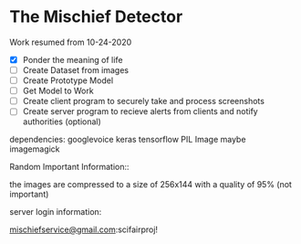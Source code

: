 # The Mischief Detector
Work resumed from 10-24-2020
- [x] Ponder the meaning of life
- [ ] Create Dataset from images
- [ ] Create Prototype Model
- [ ] Get Model to Work
- [ ] Create client program to securely take and process screenshots
- [ ] Create server program to recieve alerts from clients and notify authorities (optional)

dependencies:
googlevoice
keras
tensorflow
PIL
Image
maybe imagemagick


Random Important Information::


the images are compressed to a size of 256x144 with a quality of 95% (not important)

server login information:

mischiefservice@gmail.com:scifairproj!
